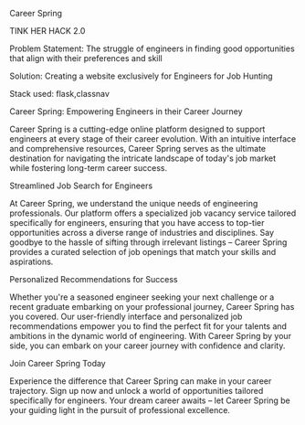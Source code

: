 Career Spring       

TINK HER HACK 2.0

Problem Statement: The struggle of engineers in finding good opportunities that align with their preferences and skill

Solution: Creating a website exclusively for Engineers for Job Hunting

Stack used: flask,classnav

Career Spring: Empowering Engineers in their Career Journey

Career Spring is a cutting-edge online platform designed to support engineers at every stage of their career evolution. With an intuitive interface and comprehensive resources, Career Spring serves as the ultimate destination for navigating the intricate landscape of today's job market while fostering long-term career success.

Streamlined Job Search for Engineers

At Career Spring, we understand the unique needs of engineering professionals. Our platform offers a specialized job vacancy service tailored specifically for engineers, ensuring that you have access to top-tier opportunities across a diverse range of industries and disciplines. Say goodbye to the hassle of sifting through irrelevant listings – Career Spring provides a curated selection of job openings that match your skills and aspirations.

Personalized Recommendations for Success

Whether you're a seasoned engineer seeking your next challenge or a recent graduate embarking on your professional journey, Career Spring has you covered. Our user-friendly interface and personalized job recommendations empower you to find the perfect fit for your talents and ambitions in the dynamic world of engineering. With Career Spring by your side, you can embark on your career journey with confidence and clarity.

Join Career Spring Today

Experience the difference that Career Spring can make in your career trajectory. Sign up now and unlock a world of opportunities tailored specifically for engineers. Your dream career awaits – let Career Spring be your guiding light in the pursuit of professional excellence.
